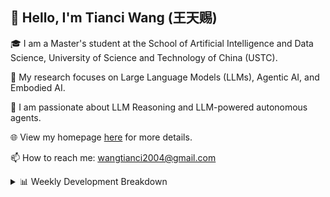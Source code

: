 ## 👋 Hello, I'm Tianci Wang (王天赐)

🎓 I am a Master's student at the School of Artificial Intelligence and Data Science, University of Science and Technology of China (USTC).

🔬 My research focuses on Large Language Models (LLMs), Agentic AI, and Embodied AI.

🚀 I am passionate about LLM Reasoning and LLM-powered autonomous agents.

🌐 View my homepage [here](https://wangtianci2004.github.io/) for more details.

📫 How to reach me: <u>wangtianci2004@gmail.com</u>

<details><summary>📊 Weekly Development Breakdown</summary>

<!--START_SECTION:waka-->

```txt
From: 03 October 2025 - To: 10 October 2025

Total Time: 0 secs

No activity tracked
```

<!--END_SECTION:waka-->

[![wakatime](https://wakatime.com/badge/user/54af4cb9-c7c9-4b40-a587-a7cd4efedd23.svg)](https://wakatime.com/@54af4cb9-c7c9-4b40-a587-a7cd4efedd23)

